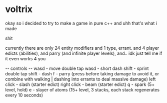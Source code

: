 # voltrix
okay so i decided to try to make a game in pure c++ and uhh that's what i made

shit

currently there are only 24 entity modifiers and 1 type, errant. and 4 player edicts (abilities), and parry (and infinite player levels), and.. idk just tell me if it even works 4 you

-- controls --
wasd - move
double tap wasd - short dash
shift - sprint
double tap shift - dash
f - parry (press before taking damage to avoid it, or combine with walking | dashing into errants to deal massive damage)
left click - slash (starter edict)
right click - beam (starter edict)
q - spark (5+ level, hold)
e - slayer of atoms (15+ level, 3 stacks, each stack regenerates every 10 seconds)
